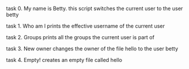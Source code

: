  task 0. My name is Betty. this script switches the current user to the user betty

 task 1. Who am I prints the effective username of the current user

 task 2. Groups prints all the groups the current user is part of

 task 3. New owner changes the owner of the file hello to the user betty

 task 4. Empty! creates an empty file called hello
